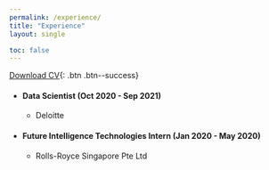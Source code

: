 ```yaml
---
permalink: /experience/
title: "Experience"
layout: single

toc: false
---
```



[<i class="fas fa-download"></i> Download CV](https://github.com/shannonhsq.github.io/download/CV-Shannon.pdf){: .btn .btn--success}


* #### Data Scientist (Oct 2020 - Sep 2021)
  *   Deloitte 


* #### Future Intelligence Technologies Intern (Jan 2020 - May 2020)
  *   Rolls-Royce Singapore Pte Ltd 

